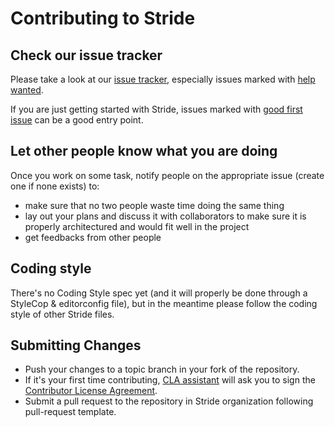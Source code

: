 # Contributing to Stride

## Check our issue tracker

Please take a look at our [issue tracker](https://github.com/stride3d/stride/issues), especially issues marked with [help wanted](https://github.com/stride3d/stride/labels/help%20wanted).

If you are just getting started with Stride, issues marked with [good first issue](https://github.com/stride3d/stride/labels/good%20first%20issue) can be a good entry point.

## Let other people know what you are doing

Once you work on some task, notify people on the appropriate issue (create one if none exists) to:
* make sure that no two people waste time doing the same thing
* lay out your plans and discuss it with collaborators to make sure it is properly architectured and would fit well in the project
* get feedbacks from other people

## Coding style

There's no Coding Style spec yet (and it will properly be done through a StyleCop & editorconfig file), but in the meantime please follow the coding style of other Stride files.

## Submitting Changes

* Push your changes to a topic branch in your fork of the repository.
* If it's your first time contributing, [CLA assistant](https://cla-assistant.io/) will ask you to sign the [Contributor License Agreement](https://github.com/stride3d/stride/blob/master/docs/ContributorLicenseAgreement.md).
* Submit a pull request to the repository in Stride organization following pull-request template.
